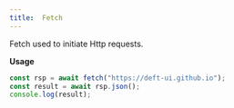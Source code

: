 ```yaml
---
title:  Fetch
---
```


Fetch used to initiate Http requests.

**Usage**
```javascript
const rsp = await fetch("https://deft-ui.github.io");
const result = await rsp.json();
console.log(result);
```
